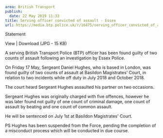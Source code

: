 ```yaml
area: British Transport
publish:
  date: 22 May 2019 11:33
title: Serving officer convicted of assault - Essex
url: https://media.btp.police.uk/r/16475/serving_officer_convicted_of_assault_-_essex
```

Statement

View | Download (JPG - 15 KB)

A serving British Transport Police (BTP) officer has been found guilty of two counts of assault following an investigation by Essex Police.

On Friday 17 May, Sergeant Daniel Hughes, who is based in London, was found guilty of two counts of assault at Basildon Magistrates' Court, in relation to two incidents while off duty in July 2018 and October 2018.

The court heard Sergeant Hughes assaulted his partner on two occasions.

Sergeant Hughes was originally charged with five offences, however he was later found not guilty of one count of criminal damage, one count of assault by beating and one count of common assault.

He will be sentenced on July 1st at Basildon Magistrates' Court.

PS Hughes has been suspended from the Force, pending the completion of a misconduct process which will be conducted in due course.
